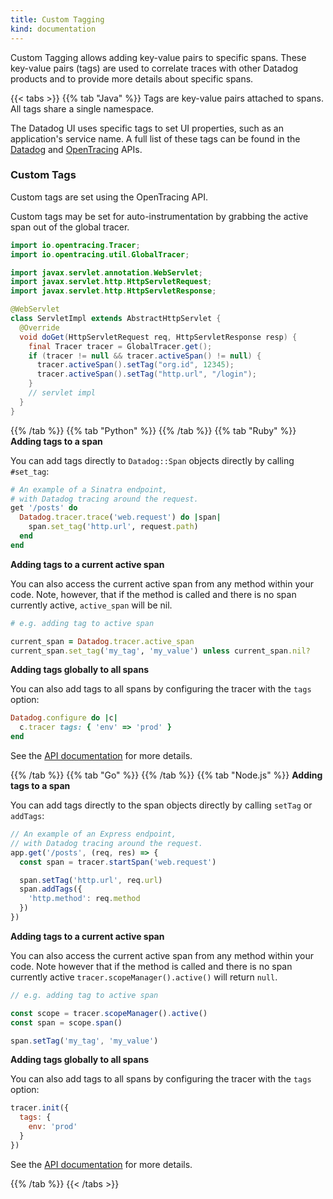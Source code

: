 ```yaml
---
title: Custom Tagging
kind: documentation
---
```


Custom Tagging allows adding key-value pairs to specific spans. These key-value pairs (tags) are used to correlate traces with other Datadog products and to provide more details about specific spans.

{{< tabs >}}
{{% tab "Java" %}}
Tags are key-value pairs attached to spans. All tags share a single namespace.

The Datadog UI uses specific tags to set UI properties, such as an application's service name. A full list of these tags can be found in the [Datadog][java api doc] and [OpenTracing][opentracing java doc] APIs.

### Custom Tags

Custom tags are set using the OpenTracing API.

Custom tags may be set for auto-instrumentation by grabbing the active span out of the global tracer.

```java
import io.opentracing.Tracer;
import io.opentracing.util.GlobalTracer;

import javax.servlet.annotation.WebServlet;
import javax.servlet.http.HttpServletRequest;
import javax.servlet.http.HttpServletResponse;

@WebServlet
class ServletImpl extends AbstractHttpServlet {
  @Override
  void doGet(HttpServletRequest req, HttpServletResponse resp) {
    final Tracer tracer = GlobalTracer.get();
    if (tracer != null && tracer.activeSpan() != null) {
      tracer.activeSpan().setTag("org.id", 12345);
      tracer.activeSpan().setTag("http.url", "/login");
    }
    // servlet impl
  }
}
```

[java api doc]: https://github.com/DataDog/dd-trace-java/blob/master/dd-trace-api/src/main/java/datadog/trace/api/DDTags.java
[opentracing java doc]: https://github.com/opentracing/opentracing-java/blob/master/opentracing-api/src/main/java/io/opentracing/tag/Tags.java

{{% /tab %}}
{{% tab "Python" %}}
{{% /tab %}}
{{% tab "Ruby" %}}
**Adding tags to a span**

You can add tags directly to `Datadog::Span` objects directly by calling `#set_tag`:

```ruby
# An example of a Sinatra endpoint,
# with Datadog tracing around the request.
get '/posts' do
  Datadog.tracer.trace('web.request') do |span|
    span.set_tag('http.url', request.path)
  end
end
```

**Adding tags to a current active span**

You can also access the current active span from any method within your code. Note, however, that if the method is called and there is no span currently active, `active_span` will be nil.

```ruby
# e.g. adding tag to active span

current_span = Datadog.tracer.active_span
current_span.set_tag('my_tag', 'my_value') unless current_span.nil?
```

**Adding tags globally to all spans**

You can also add tags to all spans by configuring the tracer with the `tags` option:

```ruby
Datadog.configure do |c|
  c.tracer tags: { 'env' => 'prod' }
end
```

See the [API documentation][ruby api doc] for more details.

[ruby api doc]: https://github.com/DataDog/dd-trace-rb/blob/master/docs/GettingStarted.md#environment-and-tags

{{% /tab %}}
{{% tab "Go" %}}
{{% /tab %}}
{{% tab "Node.js" %}}
**Adding tags to a span**

You can add tags directly to the span objects directly by calling `setTag` or `addTags`:

```javascript
// An example of an Express endpoint,
// with Datadog tracing around the request.
app.get('/posts', (req, res) => {
  const span = tracer.startSpan('web.request')

  span.setTag('http.url', req.url)
  span.addTags({
    'http.method': req.method
  })
})
```

**Adding tags to a current active span**

You can also access the current active span from any method within your code. Note however that if the method is called and there is no span currently active `tracer.scopeManager().active()` will return `null`.

```javascript
// e.g. adding tag to active span

const scope = tracer.scopeManager().active()
const span = scope.span()

span.setTag('my_tag', 'my_value')
```

**Adding tags globally to all spans**

You can also add tags to all spans by configuring the tracer with the `tags` option:

```javascript
tracer.init({
  tags: {
    env: 'prod'
  }
})
```

See the [API documentation][nodejs api doc] for more details.

[nodejs api doc]: https://datadog.github.io/dd-trace-js/
{{% /tab %}}
{{< /tabs >}}
